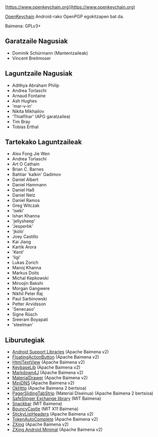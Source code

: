 [//]: # (OHARRA: Meseez jarri esaldi bakoitza bere lerroan, Transifex-ek lerroak bere itzulpen eremuan jartzen ditu!)

[https://www.openkeychain.org](https://www.openkeychain.org)

[OpenKeychain](https://www.openkeychain.org) Android-rako OpenPGP egokitzapen bat da.

Baimena: GPLv3+

[//]: # (OHARRA: Alfabetikoki antolatuta)

## Garatzaile Nagusiak
  * Dominik Schürmann (Mantentzaileak)
  * Vincent Breitmoser

## Laguntzaile Nagusiak
  * Adithya Abraham Philip
  * Andrea Torlaschi
  * Arnaud Fontaine
  * Ash Hughes
  * 'mar-v-in'
  * Nikita Mikhailov
  * 'Thialfihar' (APG garatzailea)
  * Tim Bray
  * Tobias Erthal

## Tartekako Laguntzaileak
  * Alex Fong Jie Wen
  * Andrea Torlaschi
  * Art O Cathain
  * Brian C. Barnes
  * Bahtiar 'kalkin' Gadimov
  * Daniel Albert
  * Daniel Hammann
  * Daniel Haß
  * Daniel Nelz
  * Daniel Ramos
  * Greg Witczak
  * 'iseki'
  * Ishan Khanna
  * 'jellysheep'
  * 'Jesperbk'
  * 'jkolo'
  * Joey Castillo
  * Kai Jiang
  * Kartik Arora
  * 'Kent'
  * 'ligi'
  * Lukas Zorich
  * Manoj Khanna
  * Markus Doits
  * Michal Kepkowski
  * Miroojin Bakshi
  * Morgan Gangwere
  * Nikhil Peter Raj
  * Paul Sarbinowski
  * Petter Arvidsson
  * 'Senecaso'
  * Signe Rüsch
  * Sreeram Boyapati
  * 'steelman'

[//]: # (OHARRA: Alfabetikoki antolatuta)

## Liburutegiak
  * [Android Support Libraries](http://developer.android.com/tools/support-library/index.html) (Apache Baimena v2)
  * [FloatingActionButton](https://github.com/futuresimple/android-floating-action-button) (Apache Baimena v2)
  * [HtmlTextView](https://github.com/sufficientlysecure/html-textview) (Apache Baimena v2)
  * [KeybaseLib](https://github.com/timbray/KeybaseLib) (Apache Baimena v2)
  * [Markdown4J](https://github.com/jdcasey/markdown4j) (Apache Baimena v2)
  * [MaterialDrawer](https://github.com/mikepenz/MaterialDrawer) (Apache Baimena v2)
  * [MiniDNS](https://github.com/rtreffer/minidns) (Apache Baimena v2)
  * [OkHttp](https://square.github.io/okhttp/) (Apache Baimena 2 bertsioa)
  * [PagerSlidingTabStrip](https://github.com/jpardogo/PagerSlidingTabStrip) (Material Diseinua) (Apache Baimena 2 bertsioa)
  * [SafeSlinger Exchange library](https://github.com/SafeSlingerProject/exchange-android) (MIT Baimena)
  * [Snackbar](https://github.com/nispok/snackbar) (MIT Baimena)
  * [BouncyCastle](https://github.com/open-keychain/bouncycastle) (MIT X11 Baimena)
  * [StickyListHeaders](https://github.com/emilsjolander/StickyListHeaders) (Apache Baimena v2)
  * [TokenAutoComplete](https://github.com/splitwise/TokenAutoComplete) (Apache Baimena v2)
  * [ZXing](https://github.com/zxing/zxing) (Apache Baimena v2)
  * [ZXing Android Minimal](https://github.com/journeyapps/zxing-android-embedded) (Apache Baimena v2)